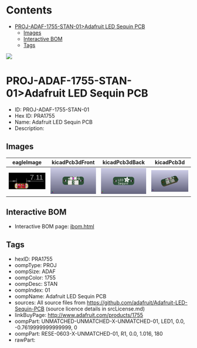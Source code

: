 



Contents
========

* [PROJ-ADAF-1755-STAN-01>Adafruit LED Sequin PCB](#proj-adaf-1755-stan-01adafruit-led-sequin-pcb)
	* [Images](#images)
	* [Interactive BOM](#interactive-bom)
	* [Tags](#tags)
  
![][im]
# PROJ-ADAF-1755-STAN-01>Adafruit LED Sequin PCB

- ID: PROJ-ADAF-1755-STAN-01
- Hex ID: PRA1755
- Name: Adafruit LED Sequin PCB
- Description: 

## Images
  
  

|eagleImage|kicadPcb3dFront|kicadPcb3dBack|kicadPcb3d|
| :---: | :---: | :---: | :---: |
|[![eagleImage](eagleImage_140.png)](eagleImage_600.png)|[![kicadPcb3dFront](kicadPcb3dFront_140.png)](kicadPcb3dFront_600.png)|[![kicadPcb3dBack](kicadPcb3dBack_140.png)](kicadPcb3dBack_600.png)|[![kicadPcb3d](kicadPcb3d_140.png)](kicadPcb3d_600.png)|

## Interactive BOM

- Interactive BOM page: [ibom.html](kicad/bom/ibom.html)

## Tags

- hexID: PRA1755
- oompType: PROJ
- oompSize: ADAF
- oompColor: 1755
- oompDesc: STAN
- oompIndex: 01
- oompName: Adafruit LED Sequin PCB
- sources: All source files from https://github.com/adafruit/Adafruit-LED-Sequin-PCB (source licence details in srcLicense.md)
- linkBuyPage: http://www.adafruit.com/products/1755
- oompPart: UNMATCHED-UNMATCHED-X-UNMATCHED-01, LED1, 0.0, -0.7619999999999999, 0
- oompPart: RESE-0603-X-UNMATCHED-01, R1, 0.0, 1.016, 180
- rawPart: 



[im]: kicadPcb3d_450.png
